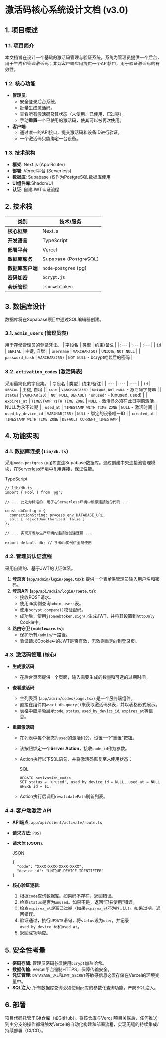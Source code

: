 # **激活码核心系统设计文档 (v3.0)**



## 1. 项目概述



### 1.1. 项目简介

本文档旨在设计一个基础的激活码管理与验证系统。系统为管理员提供一个后台，用于生成和管理激活码；并为客户端应用提供一个API接口，用于验证激活码的有效性。



### 1.2. 核心功能

- **管理员**:
  - 安全登录后台系统。
  - 批量生成激活码。
  - 查看所有激活码及其状态（未使用、已使用、已过期）。
  - 手动**重置**一个已使用的激活码，使其可以被再次使用。
- **客户端**:
  - 通过唯一的API接口，提交激活码和设备ID进行验证。
  - 一个激活码只能绑定一台设备。



### 1.3. 技术架构



- **框架**: Next.js (App Router)
- **部署**: Vercel平台 (Serverless)
- **数据库**: Supabase (仅作为PostgreSQL数据库使用)
- **UI组件库**:Shadcn/UI 
- **认证**: 自建JWT认证流程



## 2. 技术栈



| 类别             | 技术/服务             |
| ---------------- | --------------------- |
| **核心框架**     | Next.js               |
| **开发语言**     | TypeScript            |
| **部署平台**     | Vercel                |
| **数据库服务**   | Supabase (PostgreSQL) |
| **数据库客户端** | `node-postgres` (pg)  |
| **密码加密**     | `bcrypt.js`           |
| **会话管理**     | `jsonwebtoken`        |

## 3. 数据库设计



数据库将在Supabase项目中通过SQL编辑器创建。



### 3.1. `admin_users` (管理员表)



用于存储管理员的登录凭证。 | 字段名 | 类型 | 约束/备注 | | :--- | :--- | :--- | | `id` | `SERIAL` | 主键, 自增 | | `username` | `VARCHAR(50)` | `UNIQUE`, `NOT NULL` | | `password_hash` | `VARCHAR(255)` | `NOT NULL` - bcrypt哈希后的密码 |



### 3.2. `activation_codes` (激活码表)



采用最简化的字段集。 | 字段名 | 类型 | 约束/备注 | | :--- | :--- | :--- | | `id` | `SERIAL` | 主键, 自增 | | `code` | `VARCHAR(255)` | `UNIQUE`, `NOT NULL` - 激活码字符串 | | `status` | `VARCHAR(20)` | `NOT NULL`, `DEFAULT 'unused'` - (unused, used) | | `expires_at` | `TIMESTAMP WITH TIME ZONE` | `NULL` - 激活码必须在此日期前激活，NULL为永不过期 | | `used_at` | `TIMESTAMP WITH TIME ZONE` | `NULL` - 激活时间 | | `used_by_device_id` | `VARCHAR(255)` | `NULL` - 绑定的设备唯一ID | | `created_at` | `TIMESTAMP WITH TIME ZONE` | `DEFAULT CURRENT_TIMESTAMP` |



## 4. 功能实现



### 4.1. 数据库连接 (`lib/db.ts`)



采用`node-postgres` (pg)库直连Supabase数据库。通过创建中央连接池管理模块，在Serverless环境中复用连接，保证性能。

TypeScript

```
// lib/db.ts
import { Pool } from 'pg';

// ... 此处为标准的、用于在Serverless环境中缓存连接池的代码 ...

const dbConfig = {
  connectionString: process.env.DATABASE_URL,
  ssl: { rejectUnauthorized: false } 
};

// ... 实现开发与生产环境的连接池创建逻辑 ...

export default db; // 导出db实例供全局使用
```



### 4.2. 管理员认证流程



采用自建的、基于JWT的认证体系。

1. **登录页 (`app/admin/login/page.tsx`)**: 提供一个表单供管理员输入用户名和密码。
2. **登录API (`app/api/admin/login/route.ts`)**:
   - 接收POST请求。
   - 使用`db`实例查询`admin_users`表。
   - 使用`bcrypt.compare()`校验密码。
   - 成功后，使用`jsonwebtoken.sign()`生成JWT，并将其设置到`httpOnly` Cookie中。
3. **路由守卫 (`middleware.ts`)**:
   - 保护所有`/admin/**`路径。
   - 验证请求Cookie中的JWT是否有效，无效则重定向到登录页。



### 4.3. 激活码管理 (核心)



- **生成激活码**:

  - 在后台页面提供一个页面，输入需要生成的数量和可选的过期时间。

- **查看激活码**:

  - 主列表页 (`app/admin/codes/page.tsx`) 是一个服务端组件。
  - 直接在组件内`await db.query()`来获取激活码列表，并以表格形式展示。
  - 表格中应清晰展示`code`, `status`, `used_by_device_id`, `expires_at`等信息。

- **重置激活码**:

  - 在列表中每个状态为`used`的激活码旁，设置一个“重置”按钮。

  - 该按钮绑定一个**Server Action**，接收`code_id`作为参数。

  - Action执行以下SQL语句，并将激活码恢复至未使用状态：

    SQL

    ```
    UPDATE activation_codes
    SET status = 'unused', used_by_device_id = NULL, used_at = NULL
    WHERE id = $1;
    ```

  - Action执行后调用`revalidatePath`刷新列表。



### 4.4. 客户端激活 API



- **API端点**: `app/api/client/activate/route.ts`

- **请求方法**: `POST`

- **请求体 (JSON)**:

  JSON

  ```
  {
    "code": "XXXX-XXXX-XXXX-XXXX",
    "device_id": "UNIQUE-DEVICE-IDENTIFIER"
  }
  ```

- **核心验证逻辑**:

  1. 根据`code`查询数据库。如果码不存在，返回错误。
  2. 检查`status`是否为`unused`。如果不是，返回“已被使用”错误。
  3. 检查`expires_at`是否已过期（如果`expires_at`不为NULL）。如果过期，返回错误。
  4. 验证通过，执行`UPDATE`语句，将`status`设为`used`，并记录`used_by_device_id`和`used_at`。
  5. 返回成功响应。



## 5. 安全性考量



- **密码存储**: 管理员密码必须使用`bcrypt`加盐哈希。
- **数据传输**: Vercel平台强制HTTPS，保障传输安全。
- **凭证管理**: `DATABASE_URL`和`JWT_SECRET`等敏感信息必须存储在Vercel的环境变量中。
- **SQL注入**: 所有数据库查询必须使用`pg`库的参数化查询功能，严防SQL注入。



## 6. 部署

项目代码托管于Git仓库（如GitHub）。将该仓库与Vercel项目关联后，任何推送到主分支的操作都将触发Vercel的自动化构建和部署流程，实现无缝的持续集成/持续部署（CI/CD）。